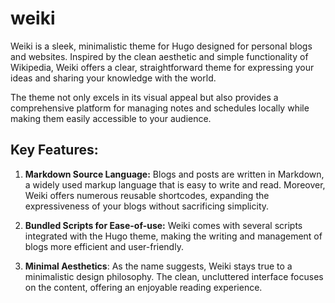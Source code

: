 # weiki

Weiki is a sleek, minimalistic theme for Hugo designed for personal blogs and websites. Inspired by the clean aesthetic and simple functionality of Wikipedia, Weiki offers a clear, straightforward theme for expressing your ideas and sharing your knowledge with the world.

The theme not only excels in its visual appeal but also provides a comprehensive platform for managing notes and schedules locally while making them easily accessible to your audience.


## Key Features:
1. **Markdown Source Language:** Blogs and posts are written in Markdown, a widely used markup language that is easy to write and read. Moreover, Weiki offers numerous reusable shortcodes, expanding the expressiveness of your blogs without sacrificing simplicity.

2. **Bundled Scripts for Ease-of-use:** Weiki comes with several scripts integrated with the Hugo theme, making the writing and management of blogs more efficient and user-friendly.

3. **Minimal Aesthetics**: As the name suggests, Weiki stays true to a minimalistic design philosophy. The clean, uncluttered interface focuses on the content, offering an enjoyable reading experience.
